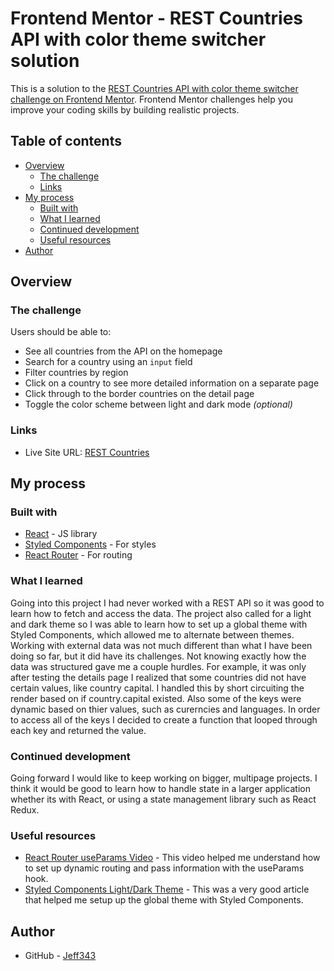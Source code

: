 # Frontend Mentor - REST Countries API with color theme switcher solution

This is a solution to the [REST Countries API with color theme switcher challenge on Frontend Mentor](https://www.frontendmentor.io/challenges/rest-countries-api-with-color-theme-switcher-5cacc469fec04111f7b848ca). Frontend Mentor challenges help you improve your coding skills by building realistic projects. 

## Table of contents

- [Overview](#overview)
  - [The challenge](#the-challenge)
  - [Links](#links)
- [My process](#my-process)
  - [Built with](#built-with)
  - [What I learned](#what-i-learned)
  - [Continued development](#continued-development)
  - [Useful resources](#useful-resources)
- [Author](#author)


## Overview

### The challenge

Users should be able to:

- See all countries from the API on the homepage
- Search for a country using an `input` field
- Filter countries by region
- Click on a country to see more detailed information on a separate page
- Click through to the border countries on the detail page
- Toggle the color scheme between light and dark mode *(optional)*


### Links

- Live Site URL: [REST Countries](https://jeff343.github.io/frem-countries/)

## My process

### Built with

- [React](https://reactjs.org/) - JS library
- [Styled Components](https://styled-components.com/) - For styles
- [React Router](https://reactrouter.com/en/main) - For routing


### What I learned

Going into this project I had never worked with a REST API so it was good to learn how to fetch and access the data. The project also called for a light and dark theme so I was able to learn how to set up a global theme with Styled Components, which allowed me to alternate between themes. Working with external data was not much different than what I have been doing so far, but it did have its challenges. Not knowing exactly how the data was structured gave me a couple hurdles. For example, it was only after testing the details page I realized that some countries did not have certain values, like country capital. I handled this by short circuiting the render based on if country.capital existed. Also some of the keys  were dynamic based on thier values, such as curerncies and languages. In order to access all of the keys I decided to create a function that looped through each key and returned the value.


### Continued development

Going forward I would like to keep working on bigger, multipage projects. I think it would be good to learn how to handle state in a larger application whether its with React, or using a state management library such as React Redux.

### Useful resources

- [React Router useParams Video](https://www.youtube.com/watch?v=y_pr4lRoUto) - This video helped me understand how to set up dynamic routing and pass information with the useParams hook.
- [Styled Components Light/Dark Theme](https://medium.com/bigpanda-engineering/dark-theme-with-styled-components-a573dd898e2a) - This was a very good article that helped me setup up the global theme with Styled Components.


## Author

- GitHub - [Jeff343](https://github.com/jeff343)



